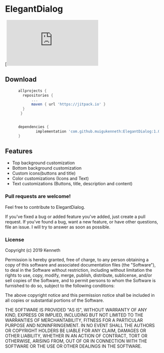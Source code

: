 # ElegantDialog
[![Build Status](https://app.nevercode.io/api/cc.xml?token=7c921840d39d248c0192d87459f3b667)


## Download
```gradle
      allprojects {
	    repositories {
			...
			maven { url 'https://jitpack.io' }
        }
	   }
     

      dependencies {
              implementation 'com.github.muigukenneth:ElegantDialog:1.0.1'
      }
 ``` 
## Features
 * Top background customization
 * Bottom background customization
 * Custom icons(buttons and title)
 * Color customizations (Icons and Text)
 * Text customizations (Buttons, title, description and content)


### Pull requests are welcome!

Feel free to contribute to ElegantDialog.

If you've fixed a bug or added feature you've added, just create a pull request. If you've found a bug, want a new feature, or have other questions, file an issue. I will try to answer as soon as possible.


### License
Copyright (c) 2019 Kenneth

Permission is hereby granted, free of charge, to any person obtaining a copy
of this software and associated documentation files (the "Software"), to deal
in the Software without restriction, including without limitation the rights
to use, copy, modify, merge, publish, distribute, sublicense, and/or sell
copies of the Software, and to permit persons to whom the Software is
furnished to do so, subject to the following conditions:

The above copyright notice and this permission notice shall be included in all
copies or substantial portions of the Software.

THE SOFTWARE IS PROVIDED "AS IS", WITHOUT WARRANTY OF ANY KIND, EXPRESS OR
IMPLIED, INCLUDING BUT NOT LIMITED TO THE WARRANTIES OF MERCHANTABILITY,
FITNESS FOR A PARTICULAR PURPOSE AND NONINFRINGEMENT. IN NO EVENT SHALL THE
AUTHORS OR COPYRIGHT HOLDERS BE LIABLE FOR ANY CLAIM, DAMAGES OR OTHER
LIABILITY, WHETHER IN AN ACTION OF CONTRACT, TORT OR OTHERWISE, ARISING FROM,
OUT OF OR IN CONNECTION WITH THE SOFTWARE OR THE USE OR OTHER DEALINGS IN THE
SOFTWARE.
